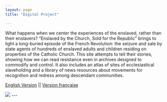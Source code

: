 ```yaml
---
layout: page
title: "Digital Project"

---
```

What happens when we center the experiences of the enslaved, rather than their enslavers? “Enslaved by the Church, Sold for the Republic” brings to light a long-buried episode of the French Revolution: the seizure and sale by state agents of hundreds of enslaved adults and children residing on properties of the Catholic Church. This site attempts to tell their stories, showing how we can read resistance even in archives designed to commodify and control. It also includes an atlas of sites of ecclesiastical slaveholding and a library of news resources about movements for recognition and redress among descendant communities.

[English Version](https://storymaps.arcgis.com/stories/68ea1822adba48acadb2848f40b29048) ||
[Version française](https://storymaps.arcgis.com/stories/08351cc5814c4d6e9d1672145575b422)


<img src="{{ site.baseurl }}/caen2.gif">
---
